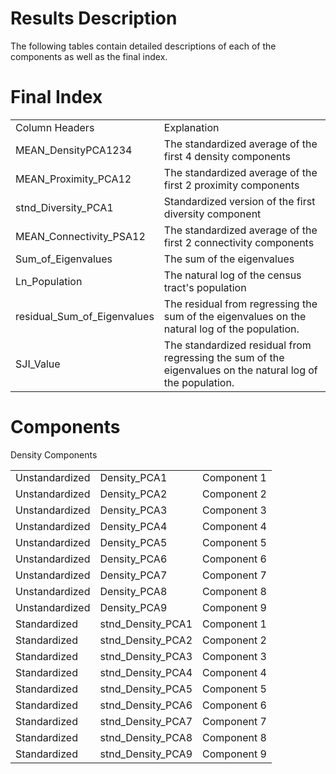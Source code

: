 # Results Description
The following tables contain detailed descriptions of each of the components as well as the final index.

# Final Index
<table>
    <tr>
        <td>Column Headers</td>
        <td>Explanation</td>
    </tr>
    <tr>
        <td>MEAN_DensityPCA1234</td>
        <td>The standardized average of the first 4 density components</td>
    </tr>
    <tr>
        <td>MEAN_Proximity_PCA12</td>
        <td>The standardized average of the first 2 proximity components</td>
    </tr>
    <tr>
        <td>stnd_Diversity_PCA1</td>
        <td>Standardized version of the first diversity component</td>
    </tr>
    <tr>
        <td>MEAN_Connectivity_PSA12</td>
        <td>The standardized average of the first 2 connectivity components</td>
    </tr>
    <tr>
        <td>Sum_of_Eigenvalues</td>
        <td>The sum of the eigenvalues</td>
    </tr>
    <tr>
        <td>Ln_Population</td>
        <td>The natural log of the census tract's population</td>
    </tr>
    <tr>
        <td>residual_Sum_of_Eigenvalues</td>
        <td>The residual from regressing the sum of the eigenvalues on the natural log of the population.</td>
    </tr>
    <tr>
        <td>SJI_Value</td>
        <td>The standardized residual from regressing the sum of the eigenvalues on the natural log of the population.</td>
    </tr>
</table>

# Components

<table>
    <tr>
        Density Components
    </tr>
    <tr>
        <td>Unstandardized</td>
        <td>Density_PCA1</td>
        <td>Component 1</td>
    </tr>
    <tr>
        <td>Unstandardized</td>
        <td>Density_PCA2</td>
        <td>Component 2</td>
    </tr>
    <tr>
        <td>Unstandardized</td>
        <td>Density_PCA3</td>
        <td>Component 3</td>
    </tr>
    <tr>
        <td>Unstandardized</td>
        <td>Density_PCA4</td>
        <td>Component 4</td>
    </tr>
    <tr>
        <td>Unstandardized</td>
        <td>Density_PCA5</td>
        <td>Component 5</td>
    </tr>
    <tr>
        <td>Unstandardized</td>
        <td>Density_PCA6</td>
        <td>Component 6</td>
    </tr>
    <tr>
        <td>Unstandardized</td>
        <td>Density_PCA7</td>
        <td>Component 7</td>
    </tr>
    <tr>
        <td>Unstandardized</td>
        <td>Density_PCA8</td>
        <td>Component 8</td>
    </tr>
    <tr>
        <td>Unstandardized</td>
        <td>Density_PCA9</td>
        <td>Component 9</td>
    </tr>
    <tr>
        <td>Standardized</td>
        <td>stnd_Density_PCA1</td>
        <td>Component 1</td>
    </tr>
    <tr>
        <td>Standardized</td>
        <td>stnd_Density_PCA2</td>
        <td>Component 2</td>
    </tr>
    <tr>
        <td>Standardized</td>
        <td>stnd_Density_PCA3</td>
        <td>Component 3</td>
    </tr>
    <tr>
        <td>Standardized</td>
        <td>stnd_Density_PCA4</td>
        <td>Component 4</td>
    </tr>
    <tr>
        <td>Standardized</td>
        <td>stnd_Density_PCA5</td>
        <td>Component 5</td>
    </tr>
    <tr>
        <td>Standardized</td>
        <td>stnd_Density_PCA6</td>
        <td>Component 6</td>
    </tr>
    <tr>
        <td>Standardized</td>
        <td>stnd_Density_PCA7</td>
        <td>Component 7</td>
    </tr>
    <tr>
        <td>Standardized</td>
        <td>stnd_Density_PCA8</td>
        <td>Component 8</td>
    </tr>
    <tr>
        <td>Standardized</td>
        <td>stnd_Density_PCA9</td>
        <td>Component 9</td>
    </tr>
</table>
